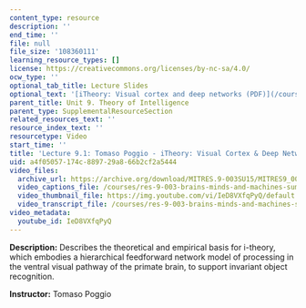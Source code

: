 ```yaml
---
content_type: resource
description: ''
end_time: ''
file: null
file_size: '108360111'
learning_resource_types: []
license: https://creativecommons.org/licenses/by-nc-sa/4.0/
ocw_type: ''
optional_tab_title: Lecture Slides
optional_text: '[iTheory: Visual cortex and deep networks (PDF)](/courses/res-9-003-brains-minds-and-machines-summer-course-summer-2015/resources/mitres_9_003sum15_lec9-1)'
parent_title: Unit 9. Theory of Intelligence
parent_type: SupplementalResourceSection
related_resources_text: ''
resource_index_text: ''
resourcetype: Video
start_time: ''
title: 'Lecture 9.1: Tomaso Poggio - iTheory: Visual Cortex & Deep Networks'
uid: a4f05057-174c-8897-29a8-66b2cf2a5444
video_files:
  archive_url: https://archive.org/download/MITRES.9-003SU15/MITRES9_003SU15_Lecture_9-1_300k.mp4
  video_captions_file: /courses/res-9-003-brains-minds-and-machines-summer-course-summer-2015/54928974c4b95557b69d19ab7955be36_IeD8VXfqPyQ.vtt
  video_thumbnail_file: https://img.youtube.com/vi/IeD8VXfqPyQ/default.jpg
  video_transcript_file: /courses/res-9-003-brains-minds-and-machines-summer-course-summer-2015/d639900f983cf7092182eb9deab0d67b_IeD8VXfqPyQ.pdf
video_metadata:
  youtube_id: IeD8VXfqPyQ
---
```


**Description:** Describes the theoretical and empirical basis for i-theory, which embodies a hierarchical feedforward network model of processing in the ventral visual pathway of the primate brain, to support invariant object recognition.

**Instructor:** Tomaso Poggio

